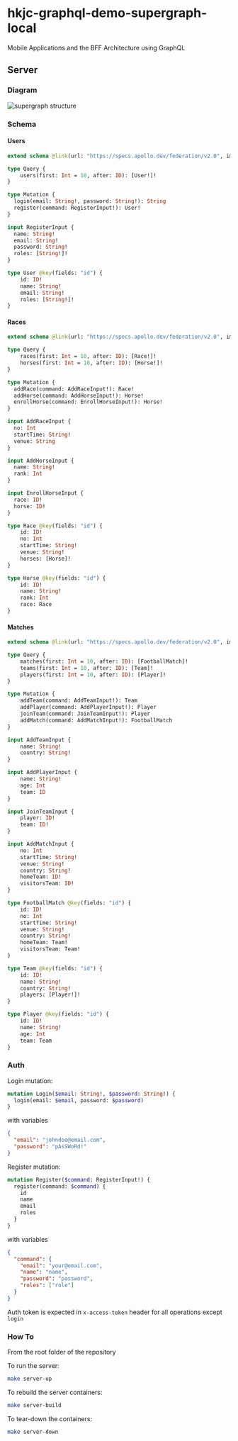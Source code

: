 # hkjc-graphql-demo-supergraph-local

Mobile Applications and the BFF Architecture using GraphQL​

## Server

### Diagram

![supergraph structure](./supergraph.drawio.png "Subgraphs")


### Schema

#### Users

```graphql
extend schema @link(url: "https://specs.apollo.dev/federation/v2.0", import: ["@key", "@shareable"])

type Query {
    users(first: Int = 10, after: ID): [User!]!
}

type Mutation {
  login(email: String!, password: String!): String
  register(command: RegisterInput!): User!
}

input RegisterInput {
  name: String!
  email: String!
  password: String!
  roles: [String!]!
}

type User @key(fields: "id") {
    id: ID!
    name: String!
    email: String!
    roles: [String!]!
}
```

#### Races

```graphql
extend schema @link(url: "https://specs.apollo.dev/federation/v2.0", import: ["@key", "@shareable"])

type Query {
    races(first: Int = 10, after: ID): [Race!]!
    horses(first: Int = 10, after: ID): [Horse!]!
}

type Mutation {
  addRace(command: AddRaceInput!): Race!
  addHorse(command: AddHorseInput!): Horse!
  enrollHorse(command: EnrollHorseInput!): Horse!
}

input AddRaceInput {
  no: Int
  startTime: String!
  venue: String
}

input AddHorseInput {
  name: String!
  rank: Int
}

input EnrollHorseInput {
  race: ID!
  horse: ID!
}

type Race @key(fields: "id") {
    id: ID!
    no: Int
    startTime: String!
    venue: String!
    horses: [Horse]!
}

type Horse @key(fields: "id") {
    id: ID!
    name: String!
    rank: Int
    race: Race
}
```

#### Matches

```graphql
extend schema @link(url: "https://specs.apollo.dev/federation/v2.0", import: ["@key", "@shareable"])

type Query {
    matches(first: Int = 10, after: ID): [FootballMatch]!
    teams(first: Int = 10, after: ID): [Team]!
    players(first: Int = 10, after: ID): [Player]!
}

type Mutation {
    addTeam(command: AddTeamInput!): Team
    addPlayer(command: AddPlayerInput!): Player
    joinTeam(command: JoinTeamInput!): Player
    addMatch(command: AddMatchInput!): FootballMatch
}

input AddTeamInput {
    name: String!
    country: String!
}

input AddPlayerInput {
    name: String!
    age: Int
    team: ID
}

input JoinTeamInput {
    player: ID!
    team: ID!
}

input AddMatchInput {
    no: Int
    startTime: String!
    venue: String!
    country: String!
    homeTeam: ID!
    visitorsTeam: ID!
}

type FootballMatch @key(fields: "id") {
    id: ID!
    no: Int
    startTime: String!
    venue: String!
    country: String!
    homeTeam: Team!
    visitorsTeam: Team!
}

type Team @key(fields: "id") {
    id: ID!
    name: String!
    country: String!
    players: [Player!]!
}

type Player @key(fields: "id") {
    id: ID!
    name: String!
    age: Int
    team: Team
}
```

### Auth

Login mutation:

```graphql
mutation Login($email: String!, $password: String!) {
  login(email: $email, password: $password)
}
```

with variables

```json
{
  "email": "johndoe@email.com",
  "password": "pAsSWoRd!"
}
```


Register mutation:

```graphql
mutation Register($command: RegisterInput!) {
  register(command: $command) {
    id
    name
    email
    roles
  }
}
```

with variables

```json
{
  "command": {
    "email": "your@email.com",
    "name": "name",
    "password": "password",
    "roles": ["role"]
  }
}
```

Auth token is expected in `x-access-token` header for all operations except `login`


### How To

From the root folder of the repository

To run the server:

```bash
make server-up
```

To rebuild the server containers:

```bash
make server-build
```

To tear-down the containers:

```bash
make server-down
```
